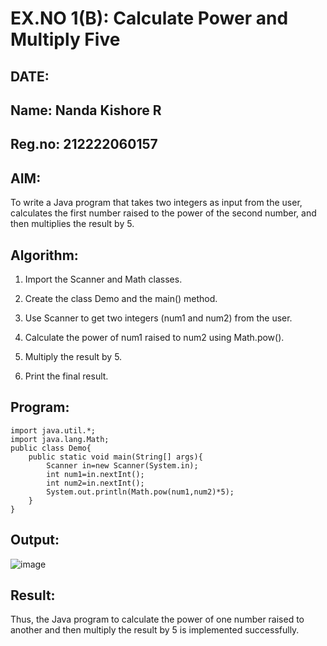 # EX.NO 1(B): Calculate Power and Multiply Five
## DATE:
## Name: Nanda Kishore R
## Reg.no: 212222060157

## AIM:
To write a Java program that takes two integers as input from the user, calculates the first number raised to the power of the second number, and then multiplies the result by 5.

## Algorithm:

1. Import the Scanner and Math classes.

2. Create the class Demo and the main() method.

3. Use Scanner to get two integers (num1 and num2) from the user.

4. Calculate the power of num1 raised to num2 using Math.pow().

5. Multiply the result by 5.

6. Print the final result.

## Program:

```
import java.util.*;
import java.lang.Math;
public class Demo{
    public static void main(String[] args){
        Scanner in=new Scanner(System.in);
        int num1=in.nextInt();
        int num2=in.nextInt();
        System.out.println(Math.pow(num1,num2)*5);
    }
}
```

## Output:
![image](https://github.com/user-attachments/assets/fa531806-8994-4aa7-bff7-1c21a2f33bbc)

## Result:
Thus, the Java program to calculate the power of one number raised to another and then multiply the result by 5 is implemented successfully.
